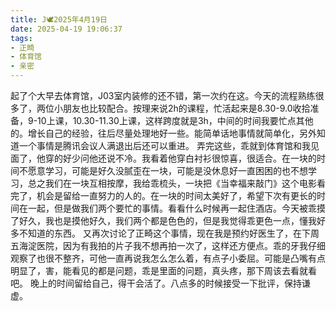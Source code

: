 ```yaml
---
title: J🕊️2025年4月19日
date: 2025-04-19 19:06:37
tags:
- 正畸
- 体育馆
- 亲密
---
```

起了个大早去体育馆，J03室内装修的还不错，第一次约在这。今天的流程熟练很多了，两位小朋友也比较配合。按理来说2h的课程，忙活起来是8.30-9.0收拾准备，9-10上课，10.30-11.30上课，这样跨度就是3h，中间的时间我要忙点其他的。增长自己的经验，往后尽量处理地好一些。能简单话地事情就简单化，另外知道一个事情是腾讯会议人满退出后还可以重进。
弄完这些，乖就到体育馆和我见面了，他穿的好少问他还说不冷。我看着他穿白衬衫很惊喜，很适合。在一块的时间不愿意学习，可能是好久没腻歪在一块，可能是没休息好一直困困的也不想学习，总之我们在一块互相按摩，我给乖梳头，一块把《当幸福来敲门》这个电影看完了，机会是留给一直努力的人的。在一块的时间太美好了，希望下次有更长的时间在一起，但是做我们两个要忙的事情。看看什么时候再一起住酒店。今天被乖摸了好久，我也是摸他好久，我们两个都是色色的，但是我觉得乖更色一点，懂我好多不知道的东西。
又再次讨论了正畸这个事情，现在我是预约好医生了，在下周五海淀医院，因为有我拍的片子我不想再拍一次了，这样还方便点。乖的牙我仔细观察了也很不整齐，可他一直再说我怎么怎么着，有点子小委屈。可能是凸嘴有点明显了，害，能看见的都是问题，乖是里面的问题，真头疼，那下周该去看就看吧。
晚上的时间留给自己，得干会活了。八点多的时候接受一下批评，保持谦虚。